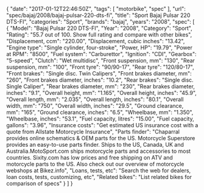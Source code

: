 {
    "date": "2017-01-12T22:46:50Z",
    "tags": [
        "motorbike",
        "spec"
    ],
    "url": "spec\/bajaj\/2008\/bajaj-pulsar-220-dts-fi",
    "title": "Sport Bajaj Pulsar 220 DTS-FI",
    "categories": "Sport",
    "brands": "bajaj",
    "years": "2008",
    "spec": [
        {
            "Model": "Bajaj Pulsar 220 DTS-FI",
            "Year": "2008",
            "Category": "Sport",
            "Rating": "55.7 out of 100. Show full rating and compare with other bikes",
            "Displacement, ccm": "220.00",
            "Displacement, cubic inches": "13.42",
            "Engine type": "Single cylinder, four-stroke",
            "Power, HP": "19.79",
            "Power at RPM": "8500",
            "Fuel system": "Carburettor",
            "Ignition": "CDI",
            "Gearbox": "5-speed",
            "Clutch": "Wet multidisc",
            "Front suspension, mm": "130",
            "Rear suspension, mm": "100",
            "Front tyre": "90\/90-17",
            "Rear tyre": "120\/80-17",
            "Front brakes": "Single disc. Twin Calipers",
            "Front brakes diameter, mm": "260",
            "Front brakes diameter, inches": "10.2",
            "Rear brakes": "Single disc. Single Caliper",
            "Rear brakes diameter, mm": "230",
            "Rear brakes diameter, inches": "9.1",
            "Overall height, mm": "1.165",
            "Overall height, inches": "45.9",
            "Overall length, mm": "2.035",
            "Overall length, inches": "80.1",
            "Overall width, mm": "750",
            "Overall width, inches": "29.5",
            "Ground clearance, mm": "165",
            "Ground clearance, inches": "6.5",
            "Wheelbase, mm": "1.350",
            "Wheelbase, inches": "53.1",
            "Fuel capacity, litres": "15.00",
            "Fuel capacity, gallons": "3.96",
            "Insurance costs": "Get estimated US insurance cost with a quote from Allstate Motorcycle Insurance",
            "Parts finder": "Chaparral provides online schematics & OEM parts for the US.   Motorcycle Superstore provides an easy-to-use parts finder. Ships to the US, Canada, UK and Australia.MotoSport.com ships motorcycle parts and accessories to most countries.    Sixity.com has low prices and free shipping on ATV and motorcycle parts to the US. Also check out our overview of motorcycle webshops at Bikez.info",
            "Loans, tests, etc": "Search the web for dealers, loan costs, tests, customizing, etc",
            "Related bikes": "List related bikes for comparison of specs"
        }
    ]
}